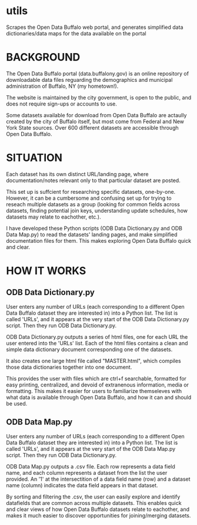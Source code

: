 # utils
Scrapes the Open Data Buffalo web portal, and generates simplified data dictionaries/data maps for the data available on the portal


# BACKGROUND
The Open Data Buffalo portal (data.buffalony.gov) is an online repository of downloadable data files reguarding the demographics and municipal administration of Buffalo, NY (my hometown!). 

The website is maintained by the city government, is open to the public, and does not require sign-ups or accounts to use.

Some datasets available for download from Open Data Buffalo are actaully created by the city of Buffalo itself, but most come from Federal and New York State sources.  Over 600 different datasets are accessible through Open Data Buffalo.

# SITUATION
Each dataset has its own distinct URL/landing page, where documentation/notes relevant only to that particular dataset are posted.  

This set up is suffcient for researching specific datasets, one-by-one.  However, it can be a cumbersome and confusing set up for trying to reseach multiple datasets as a group (looking for common fields across datasets, finding potential join keys, understanding update schedules, how datasets may relate to eachother, etc.).

I have developed these Python scripts (ODB Data Dictionary.py and ODB Data Map.py) to read the datasets' landing pages, and make simplified documentation files for them.  This makes exploring Open Data Buffalo quick and clear.

# HOW IT WORKS
## ODB Data Dictionary.py
User enters any number of URLs (each corresponding to a different Open Data Buffalo dataset they are interested in) into a Python list.  The list is called 'URLs', and it appears at the very start of the ODB Data Dictionary.py script.  Then they run ODB Data Dictionary.py.  

ODB Data Dictionary.py outputs a series of html files, one for each URL the user entered into the 'URLs' list.  Each of the html files contains a clean and simple data dictionary document corresponding one of the datasets.  

It also creates one large html file called "MASTER.html", which compiles those data dictionaries together into one document.

This provides the user with files which are ctrl+f searchable, formatted for easy printing, centralized, and devoid of extranenous information, media or formatting.  This makes it easier for users to familiarize themseleves with what data is available through Open Data Buffalo, and how it can and should be used.

## ODB Data Map.py
User enters any number of URLs (each corresponding to a different Open Data Buffalo dataset they are interested in) into a Python list.  The list is called 'URLs', and it appears at the very start of the ODB Data Map.py script.  Then they run ODB Data Dictionary.py. 

ODB Data Map.py outputs a .csv file.  Each row represents a data field name, and each column represents a dataset from the list the user provided.  An '1' at the intersectition of a data field name (row) and a dataset name (column) indicates the data field appears in that dataset.

By sorting and filtering the .csv, the user can easily explore and identify datafields that are common across multiple datasets.  This enables quick and clear views of how Open Data Buffalo datasets relate to eachother, and makes it much easier to discover opportunities for joining/merging datasets.
